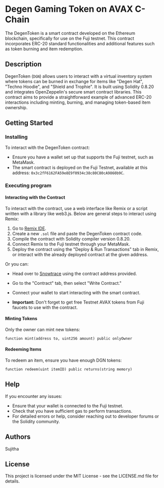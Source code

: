 # Degen Gaming Token on AVAX C-Chain

The DegenToken is a smart contract developed on the Ethereum blockchain, specifically for use on the Fuji testnet. This contract incorporates ERC-20 standard functionalities and additional features such as token burning and item redemption.

## Description

DegenToken (`DGN`) allows users to interact with a virtual inventory system where tokens can be burned in exchange for items like "Degen Hat", "Techno Hoodie", and "Shield and Trophie". It is built using Solidity 0.8.20 and integrates OpenZeppelin's secure smart contract libraries. This contract aims to provide a straightforward example of advanced ERC-20 interactions including minting, burning, and managing token-based item ownership.

## Getting Started

### Installing

To interact with the DegenToken contract:
- Ensure you have a wallet set up that supports the Fuji testnet, such as MetaMask.
- The smart contract is deployed on the Fuji Testnet, available at this address: `0x3c2fF6162FA59e8E9f0934c38c80C80cA9860b9C`.

### Executing program

#### Interacting with the Contract
To interact with the contract, use a web interface like Remix or a script written with a library like web3.js. Below are general steps to interact using Remix:

1. Go to [Remix IDE](https://remix.ethereum.org/).
2. Create a new `.sol` file and paste the DegenToken contract code.
3. Compile the contract with Solidity compiler version 0.8.20.
4. Connect Remix to the Fuji testnet through your MetaMask.
5. Deploy the contract using the "Deploy & Run Transactions" tab in Remix, or interact with the already deployed contract at the given address.

Or you can:

* Head over to [Snowtrace](https://testnet.snowtrace.io/address/0x3c2fF6162FA59e8E9f0934c38c80C80cA9860b9C#code) using the contract address provided.
* Go to the "Contract" tab, then select "Write Contract."
* Connect your wallet to start interacting with the smart contract.

* **Important:** Don't forget to get free Testnet AVAX tokens from Fuji faucets to use with the contract.

#### Minting Tokens
Only the owner can mint new tokens:
```solidity
function mint(address to, uint256 amount) public onlyOwner
```

#### Redeeming Items
To redeem an item, ensure you have enough DGN tokens:
```solidity
function redeem(uint itemID) public returns(string memory)
```

## Help

If you encounter any issues:
- Ensure that your wallet is connected to the Fuji testnet.
- Check that you have sufficient gas to perform transactions.
- For detailed errors or help, consider reaching out to developer forums or the Solidity community.

## Authors

Sujitha

## License

This project is licensed under the MIT License - see the LICENSE.md file for details.